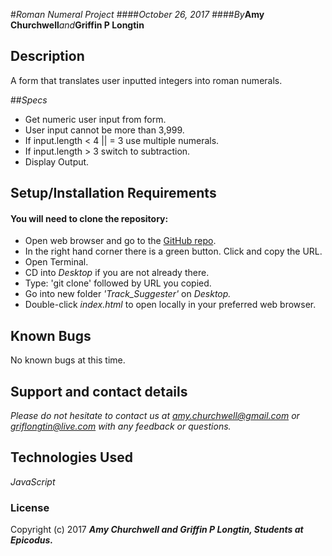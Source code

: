#_Roman Numeral Project_
####_October 26, 2017_
####_By_**Amy Churchwell**_and_**Griffin P Longtin**

## Description
A form that translates user inputted integers into roman numerals.

##_Specs_

* Get numeric user input from form.
* User input cannot be more than 3,999.
* If input.length < 4 || = 3 use multiple numerals.
* If input.length > 3 switch to subtraction.
* Display Output.

## Setup/Installation Requirements

#### You will need to clone the repository:
* Open web browser and go to the [GitHub repo][1].
* In the right hand corner there is a green button. Click and copy the URL.
* Open Terminal.
* CD into _Desktop_ if you are not already there.
* Type: 'git clone' followed by URL you copied.
* Go into new folder _'Track_Suggester'_ on _Desktop._
* Double-click _index.html_ to open locally in your preferred web browser.

[1]: https://github.com/amychurchwell/roman-numerals.git "GitHub Repository"

## Known Bugs

No known bugs at this time.

## Support and contact details

_Please do not hesitate to contact us at amy.churchwell@gmail.com or griflongtin@live.com with any feedback or questions._

## Technologies Used

_JavaScript_

### License

Copyright (c) 2017 **_Amy Churchwell and Griffin P Longtin, Students at Epicodus._**
